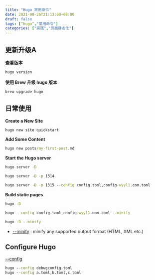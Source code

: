 ```yaml
---
title: "Hugo 常用命令"
date: 2021-08-26T21:13:00+08:00
draft: false
tags: [”hugo“,"常用命令"]
categories: ["实践","页面静态化"]
---
```


## 更新升级A

**查看版本**

```cmd
hugo version
```

**使用 Brew 升级 hugo 版本**

```cmd
brew upgrade hugo
```

## 日常使用

**Create a New Site**

```cmd
hugo new site quickstart
```

**Add Some Content**

```cmd
hugo new posts/my-first-post.md
```

**Start the Hugo server**

```cmd
hugo server -D

hugo server -D -p 1314

hugo server -D -p 1315 --config config.toml,config-wyyl1.com.toml
```

**Build static pages**

```cmd
hugo -D

hugo --config config.toml,config-wyyl1.com.toml --minify

hugo -D --minify
```

- [--minify](https://gohugo.io/commands/hugo/) : minify any supported output format (HTML, XML etc.)

## Configure Hugo

[--config](https://gohugo.io/getting-started/configuration/#configuration-file)

```cmd
hugo --config debugconfig.toml
hugo --config a.toml,b.toml,c.toml
```